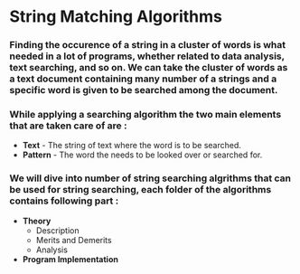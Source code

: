 # String Matching Algorithms

###   Finding the occurence of a string in a cluster of words is what needed in a lot of programs, whether related to data analysis, text searching, and so on. We can take the cluster of words as a text document containing many number of a strings and a specific word is given to be searched among the document.

###   While applying a searching algorithm the two main elements that are taken care of are :
* **Text** - The string of text where the word is to be searched.
* **Pattern** - The word the needs to be looked over or searched for.

### We will dive into number of string searching algrithms that can be used for string searching, each folder of the algorithms contains following part :
  * **Theory**
    * Description
    * Merits and Demerits
    * Analysis
  * **Program Implementation**
